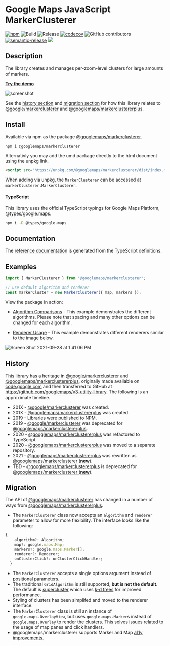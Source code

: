 # Google Maps JavaScript MarkerClusterer

[![npm](https://img.shields.io/npm/v/@googlemaps/markerclusterer)](https://www.npmjs.com/package/@googlemaps/markerclusterer)
![Build](https://github.com/googlemaps/js-markerclusterer/workflows/Build/badge.svg)
![Release](https://github.com/googlemaps/js-markerclusterer/workflows/Release/badge.svg)
[![codecov](https://codecov.io/gh/googlemaps/js-markerclusterer/branch/main/graph/badge.svg)](https://codecov.io/gh/googlemaps/js-markerclusterer)
![GitHub contributors](https://img.shields.io/github/contributors/googlemaps/js-markerclusterer?color=green)
[![semantic-release](https://img.shields.io/badge/%20%20%F0%9F%93%A6%F0%9F%9A%80-semantic--release-e10079.svg)](https://github.com/semantic-release/semantic-release)
[![](https://github.com/jpoehnelt/in-solidarity-bot/raw/main/static//badge-flat.png)](https://github.com/apps/in-solidarity)

## Description

The library creates and manages per-zoom-level clusters for large amounts of markers.

[**Try the demo**](https://googlemaps.github.io/js-markerclusterer/public/defaults/)

![screenshot](https://user-images.githubusercontent.com/3392975/135143029-20abd824-0f3e-4e28-bad3-327acf7aec04.png)

See the [history section](#history) and [migration section](#migration) for how this library relates to [@google/markerclusterer][@google/markerclusterer] and [@googlemaps/markerclustererplus][@googlemaps/markerclustererplus].

## Install

Available via npm as the package [@googlemaps/markerclusterer](https://www.npmjs.com/package/@googlemaps/markerclusterer).

```
npm i @googlemaps/markerclusterer
```

Alternativly you may add the umd package directly to the html document using the unpkg link.

```html
<script src="https://unpkg.com/@googlemaps/markerclusterer/dist/index.min.js"></script>
```

When adding via unpkg, the `MarkerClusterer` can be accessed at `markerClusterer.MarkerClusterer`.

#### TypeScript

This library uses the official TypeScript typings for Google Maps Platform, [@types/google.maps](https://www.npmjs.com/package/@types/google.maps).

```sh
npm i -D @types/google.maps
```

## Documentation

The [reference documentation](https://googlemaps.github.io/js-markerclusterer/) is generated from the TypeScript definitions.

## Examples

```js
import { MarkerClusterer } from "@googlemaps/markerclusterer";

// use default algorithm and renderer
const markerCluster = new MarkerClusterer({ map, markers });
```

View the package in action:

- [Algorithm Comparisons](https://googlemaps.github.io/js-markerclusterer/public/algorithms) - This example demonstrates the different algorithms. Please note that spacing and many other options can be changed for each algorithm. 



- [Renderer Usage](https://googlemaps.github.io/js-markerclusterer/public/renderers) - This example demonstrates different renderers similar to the image below.

![Screen Shot 2021-09-28 at 1 41 06 PM](https://user-images.githubusercontent.com/3392975/135154898-a5abb5a4-3022-44e0-92d2-5dcefa247e87.png)

## History

This library has a heritage in [@google/markerclusterer][@google/markerclusterer] and [@googlemaps/markerclustererplus][@googlemaps/markerclustererplus], originally made available on [code.google.com](https://code.google.com/archive/) and then transferred to GitHub at https://github.com/googlemaps/v3-utility-library. The following is an approximate timeline.

- 201X - [@google/markerclusterer][@google/markerclusterer] was created.
- 201X - [@googlemaps/markerclustererplus][@googlemaps/markerclustererplus] was created.
- 2019 - Libraries were published to NPM.
- 2019 - [@google/markerclusterer][@google/markerclusterer] was deprecated for [@googlemaps/markerclustererplus][@googlemaps/markerclustererplus].
- 2020 - [@googlemaps/markerclustererplus][@googlemaps/markerclustererplus] was refactored to TypeScript.
- 2020 - [@googlemaps/markerclustererplus][@googlemaps/markerclustererplus] was moved to a separate repository.
- 2021 - [@googlemaps/markerclustererplus][@googlemaps/markerclustererplus] was rewritten as [@googlemaps/markerclusterer (**new**)][@googlemaps/markerclusterer].
- TBD - [@googlemaps/markerclustererplus][@googlemaps/markerclustererplus] is deprecated for [@googlemaps/markerclusterer (**new**)][@googlemaps/markerclusterer].

## Migration

The API of [@googlemaps/markerclusterer][@googlemaps/markerclusterer] has changed in a number of ways from [@googlemaps/markerclustererplus][@googlemaps/markerclustererplus].

- The `MarkerClusterer` class now accepts an `algorithm` and `renderer` parameter to allow for more flexibility. The interface looks like the following:

```js
{
    algorithm?: Algorithm;
    map?: google.maps.Map;
    markers?: google.maps.Marker[];
    renderer?: Renderer;
    onClusterClick?: onClusterClickHandler;
  }
```

- The `MarkerClusterer` accepts a single options argument instead of positional parameters.
- The traditional `GridAlgorithm` is still supported, **but is not the default**. The default is [supercluster](https://www.npmjs.com/package/supercluster) which uses [k-d trees](https://en.wikipedia.org/wiki/K-d_tree) for improved performance.
- Styling of clusters has been simplifed and moved to the renderer interface.
- The `MarkerClusterer` class is still an instance of `google.maps.OverlayView`, but uses `google.maps.Marker`s instead of `google.maps.Overlay` to render the clusters. This solves issues related to the usage of map panes and click handlers.
- @googlemaps/markerclusterer supports Marker and Map [a11y improvements](https://cloud.google.com/blog/products/maps-platform/improved-accessibility-maps-javascript-api).

[@googlemaps/markerclustererplus]: https://www.npmjs.com/package/@googlemaps/markerclustererplus
[@google/markerclusterer]: https://www.npmjs.com/package/@google/markerclusterer
[@googlemaps/markerclusterer]: https://www.npmjs.com/package/@googlemaps/markerclusterer
